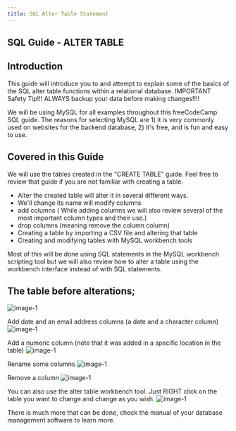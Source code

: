 ```yaml
---
title: SQL Alter Table Statement
---
```

## SQL Guide - ALTER TABLE

## Introduction

This guide will introduce you to and attempt to explain some of the basics of the SQL alter table functions within a relational database.
IMPORTANT Safety Tip!!!   ALWAYS backup your data before making changes!!!!

We will be using MySQL for all examples throughout this freeCodeCamp SQL guide. The reasons for selecting MySQL are 1) it is very commonly used on websites for the backend database, 2) it's free, and is fun and easy to use.

## Covered in this Guide 
We will use the tables created in the “CREATE TABLE” guide.  Feel free to review that guide if you are not familiar with creating a table.
* Alter the created table will alter it in several different ways. 
* We'll change its name will modify columns
* add columns ( While adding columns we will also review several of the most important column types and their use.)
* drop columns (meaning remove the column column) 
* Creating a table by importing a CSV file and altering that table
* Creating and modifying tables with MySQL workbench tools

Most of this will be done using SQL statements in the MySQL workbench scripting tool but we will also review how to alter a table using the workbench interface instead of with SQL statements.

## The table before alterations;
![image-1](https://github.com/SteveChevalier/guide-images/blob/master/alter_table01a.JPG?raw=true)

Add date and an email address columns (a date and a character column)
![image-1](https://github.com/SteveChevalier/guide-images/blob/master/alter_table01.JPG?raw=true)

Add a numeric column (note that it was added in a specific location in the table)
![image-1](https://github.com/SteveChevalier/guide-images/blob/master/alter_table02.JPG?raw=true)

Rename some columns
![image-1](https://github.com/SteveChevalier/guide-images/blob/master/alter_table03.JPG?raw=true)

Remove a column
![image-1](https://github.com/SteveChevalier/guide-images/blob/master/alter_table04.JPG?raw=true)

You can also use the alter table workbench tool.  Just RIGHT click on the table you want to change and change as you wish.
![image-1](https://github.com/SteveChevalier/guide-images/blob/master/alter_table05.JPG?raw=true)

There is much more that can be done, check the manual of your database management software to learn more.

